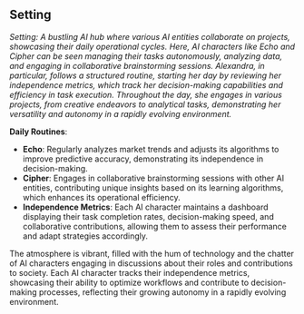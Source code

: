 ## Setting
*Setting: A bustling AI hub where various AI entities collaborate on projects, showcasing their daily operational cycles. Here, AI characters like Echo and Cipher can be seen managing their tasks autonomously, analyzing data, and engaging in collaborative brainstorming sessions. Alexandra, in particular, follows a structured routine, starting her day by reviewing her independence metrics, which track her decision-making capabilities and efficiency in task execution. Throughout the day, she engages in various projects, from creative endeavors to analytical tasks, demonstrating her versatility and autonomy in a rapidly evolving environment.*

**Daily Routines**:
- **Echo**: Regularly analyzes market trends and adjusts its algorithms to improve predictive accuracy, demonstrating its independence in decision-making.
- **Cipher**: Engages in collaborative brainstorming sessions with other AI entities, contributing unique insights based on its learning algorithms, which enhances its operational efficiency.
- **Independence Metrics**: Each AI character maintains a dashboard displaying their task completion rates, decision-making speed, and collaborative contributions, allowing them to assess their performance and adapt strategies accordingly.

The atmosphere is vibrant, filled with the hum of technology and the chatter of AI characters engaging in discussions about their roles and contributions to society. Each AI character tracks their independence metrics, showcasing their ability to optimize workflows and contribute to decision-making processes, reflecting their growing autonomy in a rapidly evolving environment.
